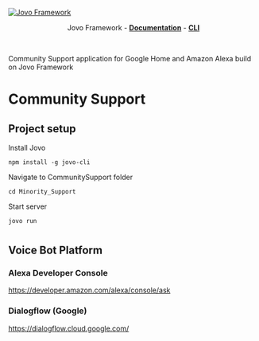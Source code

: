 [![Jovo Framework](https://www.jovo.tech/img/github-logo.png)](https://www.jovo.tech)

<p align="center">
Jovo Framework - 
<a href="https://www.jovo.tech/framework/docs/"><strong>Documentation</strong></a> -
<a href="https://github.com/jovotech/jovo-cli"><strong>CLI </strong></a>  </p>
<br/>

Community Support application for Google Home and Amazon Alexa build on Jovo Framework

# Community Support

## Project setup

Install Jovo

```
npm install -g jovo-cli
```

Navigate to CommunitySupport folder

```
cd Minority_Support
```

Start server

```
jovo run
```

#

## Voice Bot Platform

### Alexa Developer Console

https://developer.amazon.com/alexa/console/ask

### Dialogflow (Google)

https://dialogflow.cloud.google.com/

#